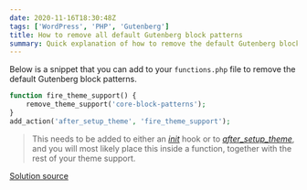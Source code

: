 ```yaml
---
date: 2020-11-16T18:30:48Z
tags: ['WordPress', 'PHP', 'Gutenberg']
title: How to remove all default Gutenberg block patterns
summary: Quick explanation of how to remove the default Gutenberg block patterns.
---
```


Below is a snippet that you can add to your `functions.php` file to remove the default Gutenberg block patterns.

```php
function fire_theme_support() {
    remove_theme_support('core-block-patterns');
}
add_action('after_setup_theme', 'fire_theme_support');
```

> This needs to be added to either an [_init_](https://developer.wordpress.org/reference/hooks/init/) hook or to [_after_setup_theme_](https://developer.wordpress.org/reference/hooks/after_setup_theme/), and you will most likely place this inside a function, together with the rest of your theme support.

[Solution source](https://fullsiteediting.com/lessons/block-patterns-tips/)
